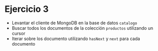 # Ejercicio 3

* Levantar el cliente de MongoDB en la base de datos `catalogo`
* Buscar todos los documentos de la colección `productos` utilizando un cursor
* Iterar sobre los documento utilizando `hasNext` y `next` para cada documento
